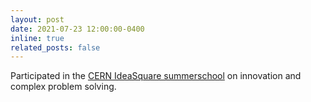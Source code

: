 ```yaml
---
layout: post
date: 2021-07-23 12:00:00-0400
inline: true
related_posts: false
---
```


Participated in the [CERN IdeaSquare summerschool](https://summerschool.tech) on innovation and complex problem solving. 
